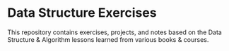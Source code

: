 # Data Structure Exercises

This repository contains exercises, projects, and notes based on the Data Structure & Algorithm lessons learned from various books & courses.
